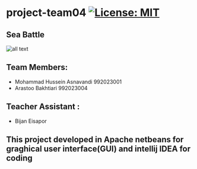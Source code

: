 # project-team04 [![License: MIT](https://img.shields.io/badge/License-MIT-yellow.svg)](https://opensource.org/licenses/MIT)
## Sea Battle
![all text](https://games.lol/wp-content/uploads/2021/01/naval-warfare-simulations.jpg)
## Team Members:
+ Mohammad Hussein Asnavandi 992023001
+ Arastoo Bakhtiari 992023004
## Teacher Assistant :
+ Bijan Eisapor
## This project developed in Apache netbeans for graghical user interface(GUI) and intellij IDEA for coding


